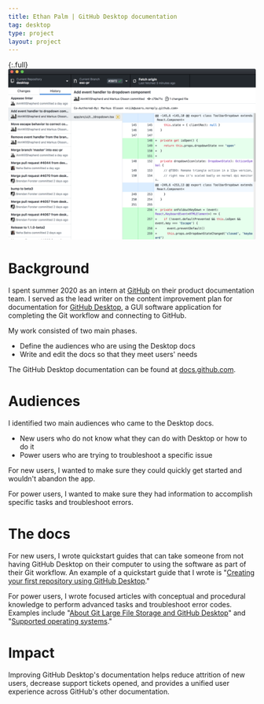 ```yaml
---
title: Ethan Palm | GitHub Desktop documentation
tag: desktop
type: project
layout: project
---
```


{:.full}
![GitHub Desktop](/images/desktop1.png)

# Background
I spent summer 2020 as an intern at [GitHub](https://www.github.com) on their product documentation team. I served as the lead writer on the content improvement plan for documentation for [GitHub Desktop](https://desktop.github.com/), a GUI software application for completing the Git workflow and connecting to GitHub.

My work consisted of two main phases.
- Define the audiences who are using the Desktop docs
- Write and edit the docs so that they meet users' needs

The GitHub Desktop documentation can be found at [docs.github.com](https://docs.github.com/en/desktop).

# Audiences
I identified two main audiences who came to the Desktop docs.

- New users who do not know what they can do with Desktop or how to do it
- Power users who are trying to troubleshoot a specific issue

For new users, I wanted to make sure they could quickly get started and wouldn't abandon the app.

For power users, I wanted to make sure they had information to accomplish specific tasks and troubleshoot errors.

# The docs
For new users, I wrote quickstart guides that can take someone from not having GitHub Desktop on their computer to using the software as part of their Git workflow. An example of a quickstart guide that I wrote is "[Creating your first repository using GitHub Desktop](https://docs.github.com/en/desktop/installing-and-configuring-github-desktop/creating-your-first-repository-using-github-desktop)."

For power users, I wrote focused articles with conceptual and procedural knowledge to perform advanced tasks and troubleshoot error codes. Examples include "[About Git Large File Storage and GitHub Desktop](https://docs.github.com/en/desktop/installing-and-configuring-github-desktop/about-git-large-file-storage-and-github-desktop)" and "[Supported operating systems](https://docs.github.com/en/desktop/installing-and-configuring-github-desktop/supported-operating-systems)."

# Impact
Improving GitHub Desktop's documentation helps reduce attrition of new users, decrease support tickets opened, and provides a unified user experience across GitHub's other documentation.
